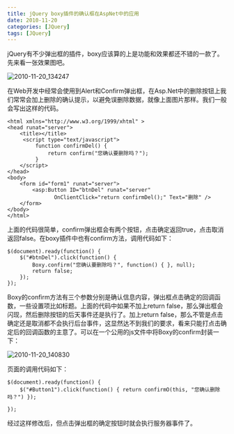 ```yaml
---
title: jQuery boxy插件的确认框在AspNet中的应用
date: 2010-11-20
categories: [JQuery]
tags: [JQuery]
---
```


jQuery有不少弹出框的插件，boxy应该算的上是功能和效果都还不错的一款了。先来看一张效果图吧。

![2010-11-20_134247](http://oec2003.qiniudn.com/2010-11-20_134247.png)

在Web开发中经常会使用到Alert和Confirm弹出框，在Asp.Net中的删除按钮上我们常常会加上删除的确认提示，以避免误删除数据，就像上面图片那样。我们一般会写出这样的代码。

```
<html xmlns="http://www.w3.org/1999/xhtml" >
<head runat="server">
    <title></title>
     <script type="text/javascript">
         function confirmDel() {
             return confirm("您确认要删除吗？");
         }
    </script>
</head>
<body>
    <form id="form1" runat="server">
        <asp:Button ID="btnDel" runat="server" 
               OnClientClick="return confirmDel();" Text="删除" />
    </form>
</body>
</html>
```

上面的代码很简单，confirm弹出框会有两个按钮，点击确定返回true，点击取消返回false。在boxy插件中也有confirm方法，调用代码如下：

```
$(document).ready(function() {
    $("#btnDel").click(function() {
        Boxy.confirm("您确认要删除吗？", function() { }, null);
        return false;
    });
});
```

Boxy的confirm方法有三个参数分别是确认信息内容，弹出框点击确定的回调函数，一些设置项比如标题。上面的代码中如果不加上return false，那么弹出框会闪现，然后删除按钮的后天事件还是执行了。加上return false，那么不管是点击确定还是取消都不会执行后台事件，这显然达不到我们的要求，看来只能打点击确定后的回调函数的主意了。可以在一个公用的js文件中将Boxy的confirm封装一下：

![2010-11-20_140830](http://oec2003.qiniudn.com/2010-11-20_140830.png)

页面的调用代码如下：

```
$(document).ready(function() {
    $("#Button1").click(function() { return confirmO(this, "您确认删除吗？") });

});
```

经过这样修改后，但点击弹出框的确定按钮时就会执行服务器事件了。

